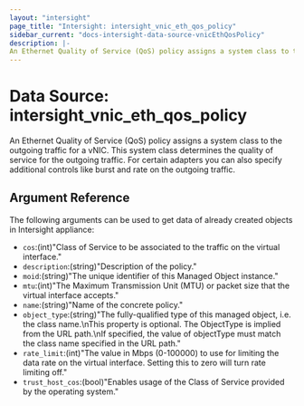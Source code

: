 ```yaml
---
layout: "intersight"
page_title: "Intersight: intersight_vnic_eth_qos_policy"
sidebar_current: "docs-intersight-data-source-vnicEthQosPolicy"
description: |-
An Ethernet Quality of Service (QoS) policy assigns a system class to the outgoing traffic for a vNIC. This system class determines the quality of service for the outgoing traffic. For certain adapters you can also specify additional controls like burst and rate on the outgoing traffic.
---
```


# Data Source: intersight_vnic_eth_qos_policy
An Ethernet Quality of Service (QoS) policy assigns a system class to the outgoing traffic for a vNIC. This system class determines the quality of service for the outgoing traffic. For certain adapters you can also specify additional controls like burst and rate on the outgoing traffic.
## Argument Reference
The following arguments can be used to get data of already created objects in Intersight appliance:
* `cos`:(int)"Class of Service to be associated to the traffic on the virtual interface."
* `description`:(string)"Description of the policy."
* `moid`:(string)"The unique identifier of this Managed Object instance."
* `mtu`:(int)"The Maximum Transmission Unit (MTU) or packet size that the virtual interface accepts."
* `name`:(string)"Name of the concrete policy."
* `object_type`:(string)"The fully-qualified type of this managed object, i.e. the class name.\nThis property is optional. The ObjectType is implied from the URL path.\nIf specified, the value of objectType must match the class name specified in the URL path."
* `rate_limit`:(int)"The value in Mbps (0-100000) to use for limiting the data rate on the virtual interface. Setting this to zero will turn rate limiting off."
* `trust_host_cos`:(bool)"Enables usage of the Class of Service provided by the operating system."
